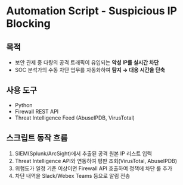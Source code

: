 # Automation Script - Suspicious IP Blocking


## 목적
- 보안 관제 중 다량의 공격 트래픽이 유입되는 **악성 IP를 실시간 차단**
- SOC 분석가의 수동 차단 업무를 자동화하여 **탐지 → 대응 시간을 단축**


## 사용 도구
- Python
- Firewall REST API
- Threat Intelligence Feed (AbuseIPDB, VirusTotal)


## 스크립트 동작 흐름
1. SIEM(Splunk/ArcSight)에서 추출된 공격 원본 IP 리스트 입력
2. Threat Intelligence API와 연동하여 평판 조회(VirusTotal, AbuseIPDB)
3. 위험도가 일정 기준 이상이면 Firewall API 호출하여 정책에 차단 룰 추가
4. 차단 내역을 Slack/Webex Teams 등으로 알림 전송
